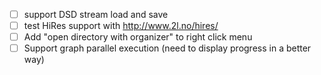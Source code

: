 - [ ] support DSD stream load and save
- [ ] test HiRes support with http://www.2l.no/hires/
- [ ] Add "open directory with organizer" to right click menu
- [ ] Support graph parallel execution (need to display progress in a better way)
